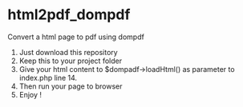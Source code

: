 # html2pdf_dompdf
Convert a html page to pdf using dompdf

  1. Just download this repository
  2. Keep this to your project folder
  2. Give your html content to $dompadf->loadHtml() as parameter to index.php line 14.
  3. Then run your page to browser
  4. Enjoy !

